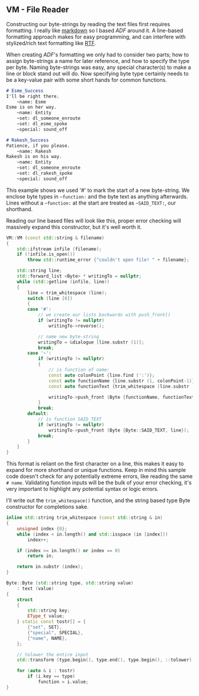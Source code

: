VM - File Reader
----------------

Constructing our byte-strings by reading the text files first requires
formatting. I really like
[markdown](https://github.com/adam-p/markdown-here/wiki/Markdown-Cheatsheet)
so I based *ADF* around it. A line-based formatting approach makes for easy
programming, and can interfere with stylized/rich text formatting like
[RTF](http://www.pindari.com/rtf1.html).

When creating *ADF*'s formatting we only had to consider two parts; how to
assign byte-strings a name for later reference, and how to specify the type
per byte. Naming byte-strings was easy, any special character(s) to make a
line or block stand out will do. Now specifying byte type certainly needs to be
a key-value pair with some short hands for common functions.

```markdown
# Esme_Success
I'll be right there.
	~name: Esme
Esme is on her way.
	~name: Entity
	~set: dl_someone_enroute
	~set: dl_esme_spoke
	~special: sound_off

# Rakesh_Success
Patience, if you please.
	~name: Rakesh
Rakesh is on his way.
	~name: Entity
	~set: dl_someone_enroute
	~set: dl_rakesh_spoke
	~special: sound_off
```

This example shows we used '#' to mark the start of a new byte-string. We enclose
byte types in `~function:` and the byte text as anything afterwards. Lines
without a `~function:` at the start are treated as `~SAID_TEXT:`, our shorthand.

Reading our line based files will look like this, proper error checking will
massively expand this constructor, but it's well worth it.

```cpp
VM::VM (const std::string & filename)
{
	std::ifstream infile (filename);
	if (!infile.is_open())
		throw std::runtime_error {"couldn't open file! " + filename};

	std::string line;
	std::forward_list <Byte> * writingTo = nullptr;
	while (std::getline (infile, line))
	{
		line = trim_whitespace (line);
		switch (line [0])
		{
		case '#':
			// we create our lists backwards with push_front()
			if (writingTo != nullptr)
				writingTo->reverse();

			// name new byte-string
			writingTo = &dialogue [line.substr (1)];
			break;
		case '~':
			if (writingTo != nullptr)
			{
				// is function of name:
				const auto colonPoint {line.find (':')};
				const auto functionName {line.substr (1, colonPoint-1)};
				const auto functionText {trim_whitespace (line.substr (colonPoint))};

				writingTo->push_front (Byte {functionName, functionText});
			}
			break;
		default:
			// is function SAID_TEXT
			if (writingTo != nullptr)
				writingTo->push_front (Byte {Byte::SAID_TEXT, line});
			break;
		}
	}
}
```

This format is reliant on the first character on a line, this makes it easy to
expand for more shorthand or unique functions. Keep in mind this sample code
doesn't check for any potentially extreme errors, like reading the same `# name`.
Validating function inputs will be the bulk of your error checking, it's very
important to highlight any potential syntax or logic errors.

I'll write out the `trim_whitespace()` function, and the string based type Byte
constructor for completions sake.

```cpp
inline std::string trim_whitespace (const std::string & in)
{
	unsigned index {0};
	while (index < in.length() and std::isspace (in [index]))
		index++;

	if (index >= in.length() or index == 0)
		return in;

	return in.substr (index);
}

Byte::Byte (std::string type, std::string value)
	: text (value)
{
	struct
	{
		std::string key;
		EType_t value;
	} static const tostr[] = {
		{"set", SET},
		{"special", SPECIAL},
		{"name", NAME},
	};

	// tolower the entire input
	std::transform (type.begin(), type.end(), type.begin(), ::tolower);

	for (auto & i : tostr)
		if (i.key == type)
			function = i.value;
}
```

<!-- vim: set cc=80: -->
<!-- vim: set spell: -->
